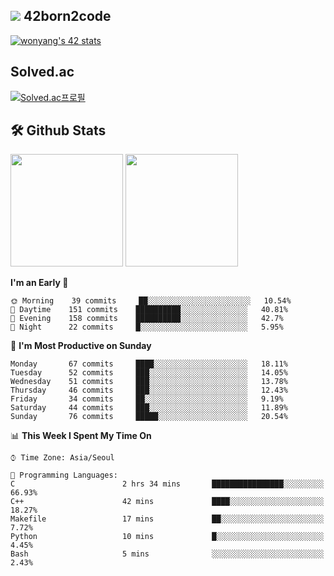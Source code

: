 
## <img src="https://img.shields.io/badge/-000000?style=flat&logo=42&logoColor=white"> 42born2code
[![wonyang's 42 stats](https://badge42.vercel.app/api/v2/cl5nhe5b6007809kydha7ht42/stats?cursusId=21&coalitionId=88)](https://profile.intra.42.fr/users/wonyang)

## Solved.ac
[![Solved.ac프로필](http://mazassumnida.wtf/api/v2/generate_badge?boj=bennyws)](https://solved.ac/bennyws)

## 🛠️ Github Stats
<p>
  <img height="180em" src="https://github-readme-stats-veggie-garden.vercel.app/api?username=gemstoneyang&show_icons=true&include_all_commits=true&bg_color=30,e96443,904e95&title_color=fff&text_color=fff">
  <img height="180em" src="https://github-readme-stats-veggie-garden.vercel.app/api/top-langs/?username=gemstoneyang&layout=compact&bg_color=30,e96443,904e95&title_color=fff&text_color=fff">
</p>

<!--START_SECTION:waka-->
**I'm an Early 🐤** 

```text
🌞 Morning    39 commits     ██░░░░░░░░░░░░░░░░░░░░░░░   10.54% 
🌆 Daytime    151 commits    ██████████░░░░░░░░░░░░░░░   40.81% 
🌃 Evening    158 commits    ██████████░░░░░░░░░░░░░░░   42.7% 
🌙 Night      22 commits     █░░░░░░░░░░░░░░░░░░░░░░░░   5.95%

```
📅 **I'm Most Productive on Sunday** 

```text
Monday       67 commits     ████░░░░░░░░░░░░░░░░░░░░░   18.11% 
Tuesday      52 commits     ███░░░░░░░░░░░░░░░░░░░░░░   14.05% 
Wednesday    51 commits     ███░░░░░░░░░░░░░░░░░░░░░░   13.78% 
Thursday     46 commits     ███░░░░░░░░░░░░░░░░░░░░░░   12.43% 
Friday       34 commits     ██░░░░░░░░░░░░░░░░░░░░░░░   9.19% 
Saturday     44 commits     ███░░░░░░░░░░░░░░░░░░░░░░   11.89% 
Sunday       76 commits     █████░░░░░░░░░░░░░░░░░░░░   20.54%

```


📊 **This Week I Spent My Time On** 

```text
⌚︎ Time Zone: Asia/Seoul

💬 Programming Languages: 
C                        2 hrs 34 mins       ████████████████░░░░░░░░░   66.93% 
C++                      42 mins             ████░░░░░░░░░░░░░░░░░░░░░   18.27% 
Makefile                 17 mins             ██░░░░░░░░░░░░░░░░░░░░░░░   7.72% 
Python                   10 mins             █░░░░░░░░░░░░░░░░░░░░░░░░   4.45% 
Bash                     5 mins              ░░░░░░░░░░░░░░░░░░░░░░░░░   2.43%

```


<!--END_SECTION:waka-->
